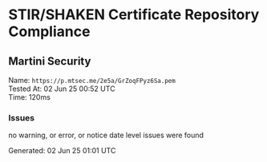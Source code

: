 # STIR/SHAKEN Certificate Repository Compliance

## Martini Security

Name: `https://p.mtsec.me/2e5a/GrZoqFPyz6Sa.pem`\
Tested At: 02 Jun 25 00:52 UTC\
Time: 120ms

### Issues

no warning, or error, or notice date level issues were found

Generated: 02 Jun 25 01:01 UTC